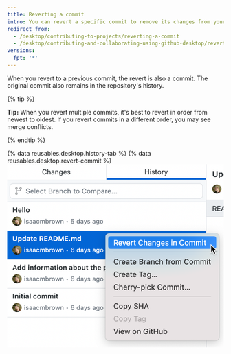 ```yaml
---
title: Reverting a commit
intro: You can revert a specific commit to remove its changes from your branch.
redirect_from:
  - /desktop/contributing-to-projects/reverting-a-commit
  - /desktop/contributing-and-collaborating-using-github-desktop/reverting-a-commit
versions:
  fpt: '*'
---
```

When you revert to a previous commit, the revert is also a commit. The original commit also remains in the repository's history.

{% tip %}

**Tip:** When you revert multiple commits, it's best to revert in order from newest to oldest. If you revert commits in a different order, you may see merge conflicts.

{% endtip %}

{% data reusables.desktop.history-tab %}
{% data reusables.desktop.revert-commit %}
  ![Screenshot of a list of commits in the "History" tab. Next to a commit, in a context menu, the cursor hovers over the "Revert Changes in Commit" option.](/assets/images/help/desktop/commit-revert-mac.png)